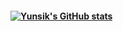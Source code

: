 #### [![Yunsik's GitHub stats](https://github-readme-stats.vercel.app/api?username=yunsik0115&show_icons=true&theme=radical)](https://github.com/anuraghazra/github-readme-stats)

<!--
**yunsik0115/yunsik0115** is a ✨ _special_ ✨ repository because its `README.md` (this file) appears on your GitHub profile.



- 🔭 I’m currently working on ...
- 🌱 I’m currently learning ...
- 👯 I’m looking to collaborate on ...
- 🤔 I’m looking for help with ...
- 💬 Ask me about ...
- 📫 How to reach me: ...
- 😄 Pronouns: ...
- ⚡ Fun fact: ...
-->
